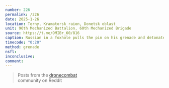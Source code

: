 ```yaml
---
number: 226
permalink: /226
date: 2025-1-26
location: Terny, Kramatorsk raion, Donetsk oblast
unit: 96th Mechanized Battalion, 60th Mechanized Brigade
source: https://t.me/OMIBr_60/816
caption: Russian in a foxhole pulls the pin on his grenade and detonates to his neck
timecode: "0:20"
method: grenade
nsfl: 
inconclusive: 
comment: 
---
```

<blockquote class="reddit-embed-bq" data-embed-height="566">Posts from the <a href="https://www.reddit.com/r/DroneCombat/comments/1iajzzr/96th_battalion_60th_mechanised_brigade_in_the/">dronecombat</a><br> community on Reddit</blockquote><script async="" src="https://embed.reddit.com/widgets.js" charset="UTF-8"></script>